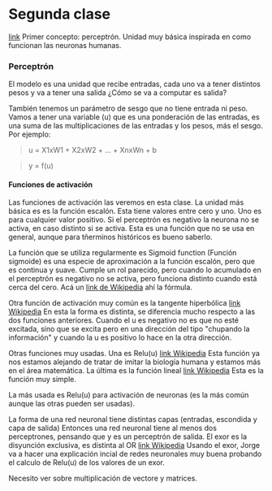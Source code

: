 # Segunda clase
[link](https://youtu.be/mDCxK2Pu0mA?si=KchBbtRnZSx0Xqli)
Primer concepto: perceptrón. Unidad muy básica inspirada en como funcionan las neuronas humanas.

### Perceptrón
El modelo es una unidad que recibe entradas, cada uno va a tener distintos pesos y va a tener una salida ¿Cómo se va a computar es salida? 

También tenemos un parámetro de sesgo que no tiene entrada ni peso.
Vamos a tener una variable (u) que es una ponderación de las entradas, es una suma de las multiplicaciones de las entradas y los pesos, más el sesgo. Por ejemplo:

> u = X1xW1 + X2xW2 + ... + XnxWn + b


> y = f(u)

#### Funciones de activación
Las funciones de activación las veremos en esta clase. La unidad más básica es es la función escalón. Esta tiene valores entre cero y uno. Uno es para cualquier valor positivo. Si el perceptrón es negativo la neurona no se activa, en caso distinto si se activa. 
Esta es una función que no se usa en general, aunque para tñerminos históricos es bueno saberlo.

La función que se utiliza regularmente es Sigmoid function (Función sigmoide) es una especie de aproximación a la función escalón, pero que es continua y suave. Cumple un rol parecido, pero cuando lo acumulado en el perceptrón es negativo no se activa, pero funciona distinto cuando está cerca del cero. Acá un [link de Wikipedia](https://es.wikipedia.org/wiki/Funci%C3%B3n_sigmoide) ahí la fórmula.

Otra función de activación muy común es la tangente hiperbólica [link Wikipedia](https://es.wikipedia.org/wiki/Tangente_hiperb%C3%B3lica) En esta la forma es distinta, se diferencia mucho respecto a las dos funciones anteriores. Cuando el u es negativo no es que no esté excitada, sino que se excita pero en una dirección del tipo "chupando la información" y cuando la u es positivo lo hace en la otra dirección.

Otras funciones muy usadas. Una es Relu(u) [link Wikipedia](https://es.wikipedia.org/wiki/Rectificador_(redes_neuronales)) Esta función ya nos estamos alejando de tratar de imitar la biología humana y estamos más en el área matemática. La última es la función lineal [link Wikipedia](https://es.wikipedia.org/wiki/Funci%C3%B3n_lineal) Esta es la función muy simple.

La más usada es Relu(u) para activación de neuronas (es la más común aunque las otras pueden ser usadas).

La forma de una red neuronal tiene distintas capas (entradas, escondida y capa de salida) Entonces una red neuronal tiene al menos dos perceptrones, pensando que y es un perceptrón de salida. El exor es la disyunción exclusiva, es distinta al OR [link Wikipedia](https://es.wikipedia.org/wiki/Disyunci%C3%B3n_exclusiva) Usando el exor, Jorge va a hacer una explicación incial de redes neuronales muy buena probando el calculo de Relu(u) de los valores de un exor.

Necesito ver sobre multiplicación de vectore y matrices.